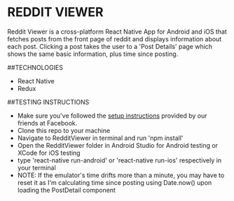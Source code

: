 # REDDIT VIEWER

Reddit Viewer is a cross-platform React Native App for Android and iOS that fetches posts from the front page of reddit and displays information about each post. Clicking a post takes the user to a 'Post Details' page which shows the same basic information, plus time since posting.

##TECHNOLOGIES

- React Native
- Redux

##TESTING INSTRUCTIONS

- Make sure you've followed the
[setup instructions](https://facebook.github.io/react-native/docs/getting-started.html) provided by our friends at Facebook.
- Clone this repo to your machine
- Navigate to RedditViewer in terminal and run 'npm install'
- Open the RedditViewer folder in Android Studio for Android testing or XCode for iOS testing
- type 'react-native run-android' or 'react-native run-ios' respectively in your terminal
- NOTE: If the emulator's time drifts more than a minute, you may have to reset it as I'm calculating time since posting using Date.now() upon loading the PostDetail component
